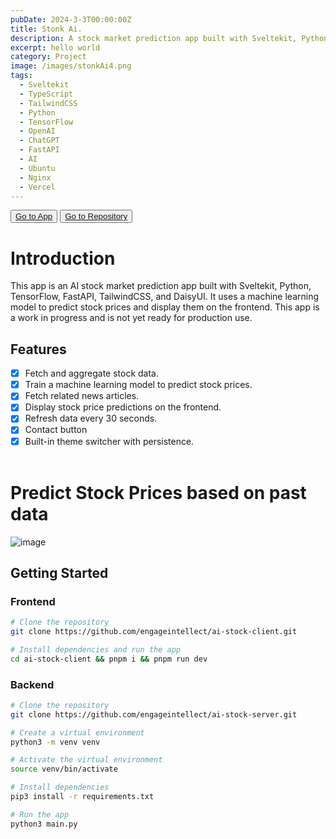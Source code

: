 ```yaml
---
pubDate: 2024-3-3T00:00:00Z
title: Stonk Ai.
description: A stock market prediction app built with Sveltekit, Python, TensorFlow, TailwindCSS, and DaisyUI.
excerpt: hello world
category: Project
image: /images/stonkAi4.png
tags:
  - Sveltekit
  - TypeScript
  - TailwindCSS
  - Python
  - TensorFlow
  - OpenAI
  - ChatGPT
  - FastAPI
  - AI
  - Ubuntu
  - Nginx
  - Vercel
---
```


<div class="flex gap-2 my-5">
  <button class="p-2 rounded border border-gray-900/20 md:hover:shadow transition-shadow duration-200"> 
    <a href="https://stonkai.xyz" target="_blank"> Go to App </a>
  </button>

  <button class="p-2 rounded border border-gray-900/20 md:hover:shadow transition-shadow duration-200"> 
    <a href="https://github.com/engageintellect/ai-stock-client.git" target="_blank">Go to Repository</a>
  </button>
</div>

# Introduction

This app is an AI stock market prediction app built with Sveltekit, Python, TensorFlow, FastAPI, TailwindCSS, and DaisyUI. It uses a machine learning model to predict stock prices and display them on the frontend. This app is a work in progress and is not yet ready for production use.

## Features

- [x] Fetch and aggregate stock data.
- [x] Train a machine learning model to predict stock prices.
- [x] Fetch related news articles.
- [x] Display stock price predictions on the frontend.
- [x] Refresh data every 30 seconds.
- [x] Contact button
- [x] Built-in theme switcher with persistence.
      <br/>
      <br/>

# Predict Stock Prices based on past data

![image](/images/stonkAi2.png)
<br/>

## Getting Started

### Frontend

```bash
# Clone the repository
git clone https://github.com/engageintellect/ai-stock-client.git
```

```bash
# Install dependencies and run the app
cd ai-stock-client && pnpm i && pnpm run dev
```

### Backend

```bash
# Clone the repository
git clone https://github.com/engageintellect/ai-stock-server.git
```

```bash
# Create a virtual environment
python3 -m venv venv
```

```bash
# Activate the virtual environment
source venv/bin/activate
```

```bash
# Install dependencies
pip3 install -r requirements.txt
```

```bash
# Run the app
python3 main.py
```
